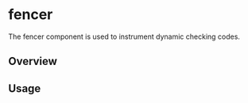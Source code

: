 # fencer

The fencer component is used to instrument dynamic checking codes.


## Overview


## Usage

